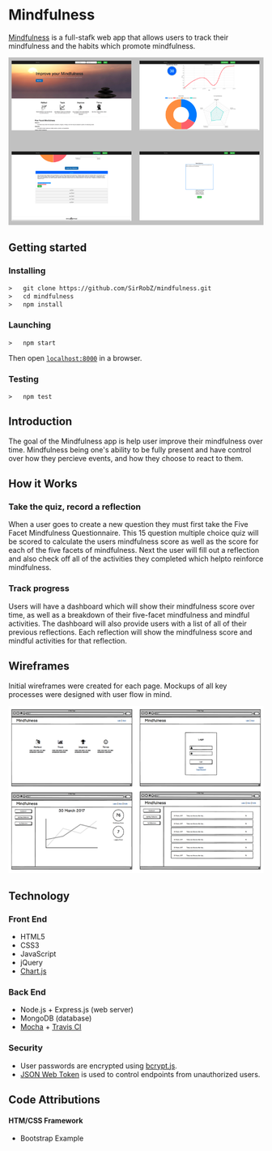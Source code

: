 <h1>Mindfulness</h1>
<p><a href="https://still-thicket-16302.herokuapp.com/">Mindfulness</a> is a full-stafk web app that allows users to track their mindfulness and the habits which promote mindfulness.</p>
<img src="public/images/screenshots.png">

## Getting started
### Installing
```
>   git clone https://github.com/SirRobZ/mindfulness.git
>   cd mindfulness
>   npm install
```
### Launching
```
>   npm start
```
Then open [`localhost:8000`](http://localhost:8000) in a browser.
### Testing
```
>   npm test
```
<h2>Introduction</h2>
<p>The goal of the Mindfulness app is help user improve their mindfulness over time. Mindfulness being one's ability to be fully present and have control over how they percieve events, and how they choose to react to them.</p>

<h2>How it Works</h2>
<h3>Take the quiz, record a reflection</h3>
<p>When a user goes to create a new question they must first take the Five Facet Mindfulness Questionnaire. This 15 question multiple choice quiz will be scored to calculate the users mindfulness score as well as the score for each of the five facets of mindfulness. Next the user will fill out a reflection and also check off all of the activities they completed which helpto reinforce mindfulness.</p>
<h3>Track progress</h3>
<p>Users will have a dashboard which will show their mindfulness score over time, as well as a breakdown of their five-facet mindfulness and mindful activities. The dashboard will also provide users with a list of all of their previous reflections. Each reflection will show the mindfulness score and mindful activities for that reflection.</p>

<h2>Wireframes</h2>
<p>Initial wireframes were created for each page. Mockups of all key processes were designed with user flow in mind.</p>
<img src="public/images/wireframes.png">

<h2>Technology</h2>
<h3>Front End</h3>
<ul>
  <li>HTML5</li>
  <li>CSS3</li>
  <li>JavaScript</li>
  <li>jQuery</li>
  <li><a href="http://www.chartjs.org/">Chart.js</a>
</ul>
<h3>Back End</h3>
<ul>
  <li>Node.js + Express.js (web server)</li>
  <li>MongoDB (database)</li>
  <li><a href="https://mochajs.org/">Mocha</a> + <a href="https://www.npmjs.com/package/supertest>Supertest</a> (testing)</li>
  <li>Continuous integration and deployment with <a href="https://travis-ci.org/">Travis CI</a></li>
</ul>
<h3>Security</h3>
<ul>
  <li>User passwords are encrypted using <a href="https://github.com/dcodeIO/bcrypt.js">bcrypt.js</a>.</li>
  <li><a href="https://www.npmjs.com/package/jsonwebtoken">JSON Web Token</a> is used to control endpoints from unauthorized users.</li>
</ul>

<h2>Code Attributions</h2>
<h4>HTM/CSS Framework</h4>
<ul>
  <li>Bootstrap Example <a href:"https://v4-alpha.getbootstrap.com/examples/"></a></li>
</ul>


